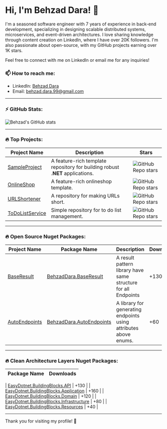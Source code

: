 <!--
**BehzadDara/BehzadDara** is a ✨ _special_ ✨ repository because its `README.md` (this file) appears on your GitHub profile.

Here are some ideas to get you started:

- 🔭 I’m currently working on ...
- 🌱 I’m currently learning ...
- 👯 I’m looking to collaborate on ...
- 🤔 I’m looking for help with ...
- 💬 Ask me about ...
- 📫 How to reach me: ...
- 😄 Pronouns: ...
- ⚡ Fun fact: ...
-->

# Hi, I'm Behzad Dara! 👋

I'm a seasoned software engineer with 7 years of experience in back-end development, specializing in designing scalable distributed systems, microservices, and event-driven architectures. I love sharing knowledge through content creation on LinkedIn, where I have over 20K followers. I'm also passionate about open-source, with my GitHub projects earning over 1K stars. 

Feel free to connect with me on LinkedIn or email me for any inquiries!

### 📫 How to reach me:
- LinkedIn: [Behzad Dara](https://www.linkedin.com/in/behzaddara)
- Email: [behzad.dara.99@gmail.com](mailto:behzad.dara.99@gmail.com)

---

### ⚡ GitHub Stats:
![Behzad's GitHub stats](https://github-readme-stats.vercel.app/api?username=BehzadDara&show_icons=true&theme=radical)

---

### 🔥 Top Projects:

| Project Name      | Description                                                    | Stars |
| ----------------- | -------------------------------------------------------------- | ----- |
| [SampleProject](https://github.com/BehzadDara/SampleProject) | A feature-rich template repository for building robust .𝐍𝐄𝐓 applications. | ![GitHub Repo stars](https://img.shields.io/github/stars/BehzadDara/SampleProject?style=social) |
| [OnlineShop](https://github.com/BehzadDara/OnlineShop) | A feature-rich onlineshop template. | ![GitHub Repo stars](https://img.shields.io/github/stars/BehzadDara/OnlineShop?style=social) |
| [URLShortener](https://github.com/BehzadDara/URLShortener) | A repository for making URLs short. | ![GitHub Repo stars](https://img.shields.io/github/stars/BehzadDara/URLShortener?style=social) |
| [ToDoListService](https://github.com/BehzadDara/ToDoListService) | Simple repository for to do list management. | ![GitHub Repo stars](https://img.shields.io/github/stars/BehzadDara/ToDoListService?style=social) |

---

### 🔥 Open Source Nuget Packages:

| Project Name                                                            | Package Name                                                                        | Description                                                      | Downloads | Stars                                                                                                      |
| ----------------------------------------------------------------------- | ------------------------------------------------------------------------------------| ---------------------------------------------------------------- | --------- | ---------------------------------------------------------------------------------------------------------- |
| [BaseResult](https://github.com/BehzadDara/BehzadDara.BaseResult)       | [BehzadDara.BaseResult](https://www.nuget.org/packages/BehzadDara.BaseResult)       | A result pattern library have same structure for all Endpoints   | +130     | ![GitHub Repo stars](https://img.shields.io/github/stars/BehzadDara/BehzadDara.BaseResult?style=social)    |
| [AutoEndpoints](https://github.com/BehzadDara/BehzadDara.AutoEndpoints) | [BehzadDara.AutoEndpoints](https://www.nuget.org/packages/BehzadDara.AutoEndpoints) | A library for generating endpoints using attributes above enums. | +60      | ![GitHub Repo stars](https://img.shields.io/github/stars/BehzadDara/BehzadDara.AutoEndpoints?style=social) |

---

### 🔥 Clean Architecture Layers Nuget Packages:

| Package Name                                                                                                        | Downloads |
| ------------------------------------------------------------------------------------------------------------------- | --------- |

| [EasyDotnet.BuildingBlocks.API](https://www.nuget.org/packages/EasyDotnet.BuildingBlocks.API)                       | +130      |
| [EasyDotnet.BuildingBlocks.Application](https://www.nuget.org/packages/EasyDotnet.BuildingBlocks.Application)       | +160      |
| [EasyDotnet.BuildingBlocks.Domain](https://www.nuget.org/packages/EasyDotnet.BuildingBlocks.Domain)                 | +120      |
| [EasyDotnet.BuildingBlocks.Infrastructure](https://www.nuget.org/packages/EasyDotnet.BuildingBlocks.Infrastructure) | +80       |
| [EasyDotnet.BuildingBlocks.Resources](https://www.nuget.org/packages/EasyDotnet.BuildingBlocks.Resources)           | +40       |

---

Thank you for visiting my profile! 🚀
